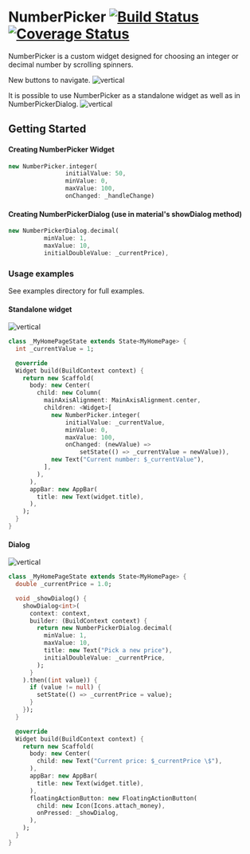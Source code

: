 # NumberPicker [![Build Status](https://travis-ci.org/MarcinusX/NumberPicker.svg?branch=master)](https://travis-ci.org/MarcinusX/NumberPicker) [![Coverage Status](https://coveralls.io/repos/github/MarcinusX/NumberPicker/badge.svg?branch=master)](https://coveralls.io/github/MarcinusX/NumberPicker?branch=CI)

NumberPicker is a custom widget designed for choosing an integer or decimal number by scrolling spinners.

New buttons to navigate.
![vertical](https://raw.githubusercontent.com/silexcorp/NumberPicker/master/example/screenshots/buttons.png)

It is possible to use NumberPicker as a standalone widget as well as in NumberPickerDialog.
![vertical](https://raw.githubusercontent.com/MarcinusX/NumberPicker/master/example/screenshots/gif_example.gif)

## Getting Started
#### Creating NumberPicker Widget

```dart
new NumberPicker.integer(
                initialValue: 50,
                minValue: 0,
                maxValue: 100,
                onChanged: _handleChange)
```
#### Creating NumberPickerDialog (use in material's showDialog method)
```dart
new NumberPickerDialog.decimal(
          minValue: 1,
          maxValue: 10,
          initialDoubleValue: _currentPrice),
```
### Usage examples
See examples directory for full examples.

#### Standalone widget
![vertical](https://raw.githubusercontent.com/MarcinusX/NumberPicker/master/example/screenshots/gif_widget.gif)
```dart
class _MyHomePageState extends State<MyHomePage> {
  int _currentValue = 1;

  @override
  Widget build(BuildContext context) {
    return new Scaffold(
      body: new Center(
        child: new Column(
          mainAxisAlignment: MainAxisAlignment.center,
          children: <Widget>[
            new NumberPicker.integer(
                initialValue: _currentValue,
                minValue: 0,
                maxValue: 100,
                onChanged: (newValue) =>
                    setState(() => _currentValue = newValue)),
            new Text("Current number: $_currentValue"),
          ],
        ),
      ),
      appBar: new AppBar(
        title: new Text(widget.title),
      ),
    );
  }
}

```


#### Dialog
![vertical](https://raw.githubusercontent.com/MarcinusX/NumberPicker/master/example/screenshots/gif_dialog.gif)
```dart
class _MyHomePageState extends State<MyHomePage> {
  double _currentPrice = 1.0;

  void _showDialog() {
    showDialog<int>(
      context: context,
      builder: (BuildContext context) {
        return new NumberPickerDialog.decimal(
          minValue: 1,
          maxValue: 10,
          title: new Text("Pick a new price"),
          initialDoubleValue: _currentPrice,
        );
      }
    ).then((int value)) {
      if (value != null) {
        setState(() => _currentPrice = value);
      }
    });
  }

  @override
  Widget build(BuildContext context) {
    return new Scaffold(
      body: new Center(
        child: new Text("Current price: $_currentPrice \$"),
      ),
      appBar: new AppBar(
        title: new Text(widget.title),
      ),
      floatingActionButton: new FloatingActionButton(
        child: new Icon(Icons.attach_money),
        onPressed: _showDialog,
      ),
    );
  }
}
```

